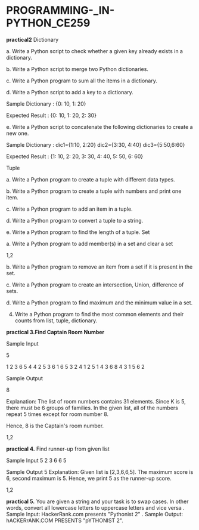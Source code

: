# PROGRAMMING-_IN-PYTHON_CE259
**practical2**
Dictionary

a. Write a Python script to check whether a given key already exists in a
dictionary.

b. Write a Python script to merge two Python dictionaries.

c. Write a Python program to sum all the items in a dictionary.

d. Write a Python script to add a key to a dictionary.

Sample Dictionary : {0: 10, 1: 20}

Expected Result : {0: 10, 1: 20, 2: 30}

e. Write a Python script to concatenate the following dictionaries to create a
new one.

Sample Dictionary :
dic1={1:10, 2:20}
dic2={3:30, 4:40}
dic3={5:50,6:60}

Expected Result : {1: 10, 2: 20, 3: 30, 4: 40, 5: 50, 6: 60}

Tuple

a. Write a Python program to create a tuple with different data types.

b. Write a Python program to create a tuple with numbers and print one item.

c. Write a Python program to add an item in a tuple.

d. Write a Python program to convert a tuple to a string.

e. Write a Python program to find the length of a tuple.
Set

a. Write a Python program to add member(s) in a set and clear a set

1,2

b. Write a Python program to remove an item from a set if it is present in the
set.

c. Write a Python program to create an intersection, Union, difference of sets.

d. Write a Python program to find maximum and the minimum value in a set.

4. Write a Python program to find the most common elements and their counts
from list, tuple, dictionary.


**practical 3.Find Captain Room Number**

Sample Input

5

1 2 3 6 5 4 4 2 5 3 6 1 6 5 3 2 4 1 2 5 1 4 3 6 8 4 3 1 5 6 2

Sample Output

8

Explanation: The list of room numbers contains 31 elements. Since K is 5, there
must be 6 groups of families. In the given list, all of the numbers repeat 5 times
except for room number 8.

Hence, 8 is the Captain's room number.

1,2

**practical 4.** 
 Find runner-up from given list

Sample Input
5
2 3 6 6 5

Sample Output
5
Explanation: Given list is [2,3,6,6,5].
The maximum score is 6, second
maximum is 5. Hence, we print 5 as the runner-up score.

1,2

**practical 5.**
You are given a string and your task is to swap cases. In other words, convert
all lowercase letters to uppercase letters and vice versa
.
Sample Input: HackerRank.com presents "Pythonist 2"
.
Sample Output: hACKERrANK.COM PRESENTS "pYTHONIST 2".
